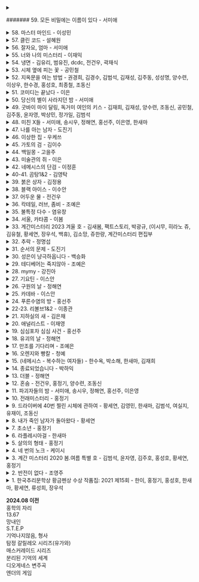 <details><summary>

####### 59. 모든 비밀에는 이름이 있다 - 서미애
</summary>
현실감있는 감정선
</details>

<details><summary>
58. 마스터 마인드 - 이성민
</summary>
액션스릴러, 빌런, 박진감 넘치는 영화같은
</details>

<details><summary>
57. 클린 코드 - 설혜원
</summary>
재미는 있으나 임팩트는 없었다.
</details>

<details><summary>
56. 잘자요, 엄마 - 서미애
</summary>
어떤 환경과 삶이 살인마를 만드는지에 대해 심리해부가 인상적
</details>

<details><summary>
55. 너와 나의 미스터리 - 이재익
</summary>
구성이 너무 좋아서 끊김없이 마음을 움직이는 굉장히 좋은 작품
</details>

<details><summary>
54. 냉면 - 김유리, 범유진, dcdc, 전건우, 곽재식
</summary>
냉면으로 특이한 기분을 느낄 수 있다. 마지막 파인애플 냉면은 한번쯤 먹어보고 싶다.
</details>

<details><summary>
53. 시체 옆에 피는 꽃 - 공민철
</summary>
이야기가 매끄럽고 계속 읽고 싶게 만듬. 흡입력 있는 스토리가 없으면 중도에 그만두거나 마지막 반전을 기대하게 되는데 스토리가 재밌으니 반은 먹고 들어감.
</details>

<details><summary>
52. 지옥문을 여는 방법 - 권경희, 김경수, 김범석, 김재성, 김주동, 성성명, 양수련, 이상우, 한수경, 홍성호, 최종철, 조동신
</summary>
무난했다. 이 때도 좋은 추리 작품들이 꽤 많았다는 것을 알게되었고, 일찍 알았다면 더 좋지 않았을까 하고 생각함
</details>

<details><summary>
51. 코미디는 끝났다 - 이은
</summary>
작품속으로 들어간 듯한 착각이 들 정도로 생생한 묘사와 심리적 공포가 소름이 돋고 눈을 뗄 수 없었다.
</details>

<details><summary>
50. 당신의 별이 사라지던 밤 - 서미애
</summary>
가족을 잃은 슬픔을 주인공을 통해 처절하게 느낄 수 있었다. 내용이 부드럽게 진행되어 순식간에 읽혔다. 마지막 반전도 좋았음.
</details>

<details><summary>
49. 굿바이 마이 달링, 독거미 여인의 키스 - 김재희, 김재성, 양수련, 조동신, 공민철, 김주동, 윤자영, 박상민, 정가일, 김범석
</summary>
추리마을을 배경으로 그 안에서 벌어지는 일들을 여러 작가를 통해 풀어나가 특색있다. 깊게 인상남는 작품은 없었지만 재미는 있음.
</details>

<details><summary>
48. 미친 X들 - 서미애, 송시우, 정해연, 홍선주, 이은영, 한새마
</summary>
가볍게 단숨에 읽을 수 있고 현실에 대한 묘사와 풍자, 상상력이 돋보이는 괜찮은 단편집.
</details>

<details><summary>
47. 나를 아는 남자 - 도진기
</summary>
때론 사소한 가능성이 실마리가 되기도 한다. 흐름이 지루하지 않았고 결말부분에 생각해둔 추리가 다 빗나가서 허탈했다. 다음편 계속.
</details>

<details><summary>
46. 이상한 집 - 우케쓰
</summary>
집 설계도에 숨겨진 비밀은 흥미를 일으키기에 충분했다. 뒤로갈수록 짧은 분량인데도 더 복잡해지는 구성원들과 힘빠지는 전개가 아쉽다.
</details>

<details><summary>
45. 가토의 검 - 김이수
</summary>
사람은 쉽게 변하지 않는다는 사실을 다시금 깨닫게 되었다. 욕망, 폭력, 정치, 이기심, 자기애를 한 인물을 통해 탁월하게 드러냈다.
</details>

<details><summary>
44. 백일몽 - 고을주
</summary>
계속 파고들며 하나씩 발견해가는 과정에서 희열감 비슷한 것을 느꼈고 문체가 적응될 때쯤부터 순식간에 마지막 페이지를 볼 수 있음.
</details>

<details><summary>
43. 미술관의 쥐 - 이은
</summary>
미술 관련이라 어려울 것이란 예상을 깸. 쉽게 설명한 유익한 정보와 함께 예술에 대해 깊게 생각해 볼 수 있음.
</details>

<details><summary>
42. 네메시스의 단검 - 이정훈
</summary>
최면을 통한 범죄라 신선했다. 킬링타임용으로 손색없음.
</details>

<details><summary>
40-41. 곰탕1&2 - 김영탁
</summary>
시간여행 그리고 가족이라는 주제로 다양한 장르들을 합쳐놓음. 짧은 문장 구성은 읽는 맛이 있었고 따뜻한 마무리로 여운이 남음
</details>

<details><summary>
39. 붉은 상자 - 김정용
</summary>
직소퍼즐 조각처럼 점점 맞춰지는 이야기라 꽤 즐거웠다.
</details>

<details><summary>
38. 블랙 아이스 - 이수안
</summary>
스포츠카에 대해 자세하게 알 수 있었고 끝에 다다를수록 재밌어지나 앞부분이 지겨웠음.
</details>

<details><summary>
37. 어두운 물 - 전건우
</summary>
으스스한 분위기를 잘 살렸고 초반에 특히 공포스러웠다.
</details>

<details><summary>
36. 칵테일, 러브, 좀비 - 조예은
</summary>
읽는 내내 끝나지 않았으면 좋겠다고 생각했다. 특히 마지막 단편인 나이프는 정말 재밌었다.
</details>

<details><summary>
35. 불특정 다수 - 염유창
</summary>
지루한 부분 없었고, 재밌게 봄.
</details>

<details><summary>
34. 서울, 카타콤 - 이봄
</summary>
지상의 삶에 지쳐 한없이 내려간 후에야 평안을 되찾지만 그것도 다시 위협받는 상황, 희망 같은건 보이지 않음. 인간 내면의 심리를 잘 표현함.
</details>

<details><summary>
33. 계간미스터리 2023 겨울 호 - 김새봄, 팩트스토리, 박광규, (이시무, 히라노 쥬, 김유철, 황세연, 장우석, 백휴), 김소망, 쥬한량, 계간미스터리 편집부
</summary>
(아버지라는 이름으로) 결말이 쉽게 예상되어 긴장감이 떨어짐
<br>
(회귀) 가볍게 읽은 짧은 단편, 반전이 크진 않지만 잘 읽혀서 좋았음.
<br>
(뱀파이어 탐정) 실제사건을 모티브로 꽤 감동적이었다.
<br>
(밥통) 범인시점이라 현장감이 뛰어났고, 속도감 있게 읽힘
<br>
(고양이 탐정 주관식의 분투) 마음 따뜻해지는 고양이 찾기
<br>
(탐정 박문수 - 성균관 살인사건 3) 1,2 아직 안봄 </details>

<details><summary>
32. 추락 - 정명섭
</summary>
쌓아올린 과정은 좋았으나 마지막의 감동과 임팩트는 다소 약했다.
</details>

<details><summary>
31. 순서의 문제 - 도진기
</summary>
나온지 꽤 된 책이지만 요즘나온 책이라해도 손색없을 정도로 현대적인 문체와 논리적인 트릭으로 흡인력이 강했다. 다만 초반의 강렬함이 커서 뒤로갈수록 약간의 지루함이 있었다.
</details>

<details><summary>
30. 성은이 냥극하옵니다 - 백승화
</summary>
표지가 고양이라서 궁금해서 집었는데 난데없이 조선시대 이야기라 1차로 놀랐고, 고양이를 찾는 과정에서 추미스가 다 들어있었으며 몰입감이 높아지는 구성, 재밌었다.
</details>

<details><summary>
29. 테디베어는 죽지않아 - 조예은
</summary>
등장인물들의 케미가 좋았으나 유령이 심리적으로 공포스럽진 않아 아쉬웠다.
</details>

<details><summary>
28. mymy - 강진아
</summary>
재능에 대한 갈망, 열등감, 소문, 회피 등 인간사회의 특성을 잘 나타내었고, 그럼에도 꿋꿋이 살아가는 쓸쓸한 단면을 엿볼 수 있다.
</details>

<details><summary>
27. 기요틴 - 이스안
</summary>
남녀관계에 대한 이야기, 일상 이야기가 많아서 제 3자의 시선으로 지켜보는 재미가 있음.
</details>

<details><summary>
26. 구원의 날 - 정해연
</summary>
영화를 보는 듯한 느낌이 들었다. 적절한 반전 그리고 따뜻한 마무리
</details>

<details><summary>
25. 카데바 - 이스안
</summary>
빨려들어갈 듯한 서술로 이야기를 기묘하지만 따뜻하게 풀어나갔다. 전작인 기요틴도 기대된다.
</details>

<details><summary>
24. 푸른수염의 방 - 홍선주
</summary>
관점이 바뀔정도로 몰입해서 재밌게 봤다.
</details>

<details><summary>
22-23. 리볼브1&2 - 이종관
</summary>
갑자기 엉뚱하게 타임루프물이 되서 당황했다. 전개가 느리긴 했지만 수사묘사만큼은 현실적이었다.
</details>

<details><summary>
21. 지하실의 새 - 김은채
</summary>
새로 범죄현장을 보는게 특이했고, 꽤 잔인하고 무서웠다.
</details>

<details><summary>
20. 애널리스트 - 이재영
</summary>
무난했다. 말투나 설정이 좀 오글거렸지만 그걸 너무 키우지 않고 잘 마무리했다.
</details>

<details><summary>
19. 심심포차 심심 사건 - 홍선주
</summary>
모든게 범인을 잡아넣기 위한 계락이었음이 밝혀질 때 머리를 때리는 듯한 충격이 일었다.
</details>

<details><summary>
18. 유괴의 날 - 정해연
</summary>
반전도 꽤 있었고 스토리에 몰입해서 재밌게 봤다.
</details>

<details><summary>
17. 만조를 기다리며 - 조예은
</summary>
큰 반전도 없고 별 재미는 없었음
</details>

<details><summary>
16. 오렌지와 빵칼 - 청예
</summary>
통제와 자유에 관한 나의 과거를 관통하는 듯한 이야기, 따뜻한 울림이 되어 기억될 것이다.
</details>

<details><summary>
15. (네메시스 - 복수하는 여자들) - 한수옥, 박소해, 한새마, 김재희
</summary>
엄마가 된다는 것의 무거움을 알 수 있었다. 간접체험할 수 있어서 좋았다.
</details>

<details><summary>
14. 종료되었습니다 - 박하익
</summary>
처음엔 이 무슨 말같지도 않은 소린가 싶었는데 마지막을 보고 충격을 받고 납득하게 되었다. 엄청난 스토리다.
</details>

<details><summary>
13. 더블 - 정해연
</summary>
권력과 배신을 통해 보는 내내 긴장하게 만듬. 음 역시 사람은 단순히 믿을 수 없다는 것을 알게됨
</details>

<details><summary>
12. 혼숨 - 전건우, 홍정기, 양수련, 조동신
</summary>
(얼음땡) 세계관이 이해가 안갔고, 무섭지도 않았다.
<br>
(혼숨) 어릴 때 학교괴담보고 무서웠던 기억이 떠올랐다. 따라해보고 싶을 만큼  방법이 자세해서 현실감이 들었고, 아이스픽을 이용한 부분도 좋았다.
<br>
(야, 놀자!) 잔잔한 힐링물, 긴박함 없이 가끔은 이런 스토리도 괜찮은 듯.
<br>
(불망비) 마지막까지의 과정이 너무 지루했다.
</details>

<details><summary>
11. 파괴자들의 밤 - 서미애, 송시우, 정해연, 홍선주, 이은영
</summary>
(죽일 생각은 없었어) 경쾌하게 살인을 하는 주인공이 마음에 들었다.
<br>
(알렉산드리아의 거울) 과몰입이 만든 정체성, 가장 잔인한 것은 생각하지 않는 것.
<br>
(좋아서가 아냐) 끝까지 집중해서 봤다. 뒤집어서 생각하는 게 이렇게 재밌을 수 있구나 하고 느꼈음.
<br>
(나뭇가지가 있었어) 착취를 다룸. 교수와 연구원들이 나오고 적나라한 묘사에 등장인물들 처럼 마음이 착잡했다. 그저 완벽한 계획에 박수를..
<br>
(사일런트 디스코) 역할의 굴레, 그리고 초점과 방향을 잃은 반복적 세계에서 인간은 인간성을 논할 수 있을까. 텍스트를 보는 내내 꿈꾸는 듯 느껴졌다. 환상문학의 매력이 고스란히 전해졌다. </details>

<details><summary>
10. 전래미스터리 - 홍정기
</summary>
(콩쥐살인사건) 재밌고 살짝 잔인함. 보이는게 다가 아니었다! 판타지스러운 물건들이 나오지만 잘 어울렸다.
<br>
(나무꾼의 대위기) 덫에 걸린 위기의 나무꾼이 겪는 무서운 하루. 막장드라마 만큼 흥미진진하다.
<br>
(살인귀 vs 식인귀) 헉.. 매우 잔인했다. 식인귀 때는 끔찍해서 소름이 돋았고 살인귀가 슬래셔물 찍을 땐 광기가 그대로 전해졌다. 다음편이 기대된다.
<br>
(연쇄 도살마) 꿈과 희망이 없어서 참혹했다. 설정이 재밌었음.
<br>
(스위치) 교환이라는 주제로 끝나고도 생각할 게 많은 이야기
</details>

<details><summary>
9. 드라이버에 40번 찔린 시체에 관하여 - 황세연, 김영민, 한새마, 김범석, 여실지, 유재이, 조동신
</summary>
(40원) 약간 과하긴 했지만 40원으로 이렇게 흥미진진한 스토리가 나올 수 있다니.. 숨가쁜 전개와 복선이 좋았음.
<br>
(40피트 건물 괴사건) 논리적으로 추리를 펼치는 등장인물들과 같이 추리해보는 재미가 있었다.
<br>
(40개의 뼈) 책임과 상실에 대한 감정 묘사가 강렬했고, 슬펐다. 마지막에 의외의 사실을 알게되서 놀랐다!
<br>
(드라이버에 40번 찔린 시체에 관하여) 추리문제 형식이어서 독특했다. 큰 반전은 없었고, 예상했던 범인이었다.
<br>
(40일) 이용하고 이용당하는 무난한 내용이었다.
<br>
(40선: 영혼을 죽이는 선) 내용이 너무 슬펐고, 뉴스에서나 접하던 현실을 비록 가상이지만 가까이서 볼 수 있어서 그러한 사건이 더 안타깝게 느껴졌다.
<br>
(알리바바와 40인의 도적) 탄탄하지 않은 스토리에 결말도 급하게 끝낸느낌
</details>

<details><summary>
8. 내가 죽인 남자가 돌아왔다 - 황세연
</summary>
범죄 없는 마을이란 타이틀을 지키기 위한 마을 주민 각자의 노력과 그것들이 모여 만들어내는 기막힌 범죄 그리고 몇 번을 뒤집는 반전이 인상적임. 정말 탄탄한 스토리라 감탄하면서 마지막 페이지를 덮었다.
</details>

<details><summary>
7. 초소년 - 홍정기
</summary>
(추적=코난을 찾아라) 리뷰함
<br>
(소음) 치밀한 트릭을 하나씩 추리해내는 아이들을 보는 게 뭔가 가슴벅찼다.
<br>
(상흔) 순수함이 돋보였고, 일상적인 내용이라 더 정감이 갔다. 읽다보니 어느새 끝
<br>
(토끼) 여러가지 추리가 흥미로웠다 특히 갑자기 공포물로 바뀌는 게 재밌었다.
<br>
(코난) 우정이 시작된 계기, 흐뭇하게 지켜봄.
<br>
(꼬마) 귀신을 보는 꼬마와 이후 벌어지는 예언과도 같은 미스터리한 일들이 공포를 준다. 오싹하다.
<br><br>
총평: 어릴 때 주변을 보면 마냥 순수하지는 않았다. 미화된 부분이 상당하다. 하지만 그 때만의 즐거움이 있었다. 탐정단을 결성한 아이들을 보면서  그들의 눈으로 다시 어릴 때로 돌아간 기분을 느꼈다. 소중한 기억으로 남을 것 같다.
</details>

<details><summary>
6. 라플레시아걸 - 한새마
</summary>
밀실 살인보단 살인 후 밀실이라는 말에 고개를 끄덕였다. 전반적으로 가라앉은 분위기라 살짝 지루한 감이 있었음에도 라플레시아의 숨겨진 의미, 사이비, 마약 등 흥미로운 요소들이 잘 어우러져 끝까지 몰입할 수 있었다. 잘 만든 영화같은 느낌이 들었다.
</details>

<details><summary>
5. 살의의 형태 - 홍정기
</summary>
(무구한 살의) 계산된 무구함이 소름이었다.
<br>
(합리적 살의) 휙휙 읽기 좋음
<br>
(보이지 않는 살의) 꽤 특이한 반전이라 오.. 하면서 봤다.
<br>
(백색살의) 리뷰함
<br>
(영광의 살의) 큭큭 영광스런 데스코미디
<br>
(시기의 살의) 이런 킬러도 있구나 싶었다. 볼만했음. </details>

<details><summary>
4. 네 번의 노크 - 케이시
</summary>
특이하게 집 호수로 모든걸 설명함. 이것도 기억못하다니 난 바보인가 싶다가 나중되면 숫자만 봐도 떠오름. 재미도 있었지만 교훈적이면서 꽤 여운이 남았음.
</details>

<details><summary>
3. 계간 미스터리 2020 봄.여름 특별 호 - 김범석, 윤자영, 김주호, 홍성호, 황세연, 홍정기
</summary>
(범인은 한 명이다) 여기서 큰 반전이 나올 수 있을까 싶었는데 예상대로 조금 뻔한 스토리였음.동기가 단순하고 납득이 잘 안됨.
<br>
(국선변호인의 최종 변론) 범행 동기가 충분하지 않음. 분명 더 나은 길이 있었기 때문에 의문이 들었다.
<br>
(미니멀 라이프) 무난하게 보기 좋은 탐정&조수 소설. 조수가 다했다.
<br>
(용서) 생각 없이 읽기 좋은 휴먼드라마였다. 마무리가 나쁘지 않았다.
<br>
(인생의 무게) 복선 그리고 눈에 보일듯 말듯한 반전이 절묘하게 조합해 재밌는 연출이 되었다.
<br>
(백색살의) 불에 타죽은 시체가 미스테리 했고 반전도 무난했다. 일정 스탠스로 이야기가 흘러가서 중간부터 집중력이 흐려짐.
</details>

<details><summary>
2. 반전이 없다 - 조영주
</summary>
안면인식장애를 가진 형사와 현장에 항상 마지막 '반전'이 뜯긴 추리소설을 두고 가는 연속(?)살인마를 쫓아가는 추리소설. 같은 장소를 반복적으로 다뤄 중간부터 살짝 지루한 느낌이 들었고 반전은 있었지만 크게 와닿진 않았다. 사소한 대화를 줄이고 반전의 핵심인물들의 과거를 넣어 좀 더 감정적으로 몰입하게끔 스토리를 넣었으면 더 자연스럽고 좋았을 것 같다.
</details>

<details><summary>
1. 한국추리문학상 황금펜상 수상 작품집: 2021 제15회 - 한이, 홍정기, 홍성호, 한새마, 황세연, 류성희, 장우석
</summary>
(긴하루) 길고 어두운 하루를 살아내는 누군가를 관찰할 수 있었다. 현실의 우울함을 옮겨놓은 것 같았다. 이빨 묘사가 생생해서 조금 섬뜩했다.
<br>
(에덴의 아이들) 탐정을 주인공으로 재밌게 풀어나갔음. 후편이 기대됨. 가볍게 읽기 좋았다.
<br>
(코난을 찾아라) 이상하다 싶은 느낌은 있었는데 상상도 못한 반전이었다. 잔혹한 범인의 독백이 몰입감을 높였고 무서우면서도 웃음 포인트가 많아서 아주 재밌게 봤음.
<br>
(약육강식) 캐릭터에 몰입이 잘 안되었고 내용이 재밌진 않았다.
<br>
(어떤 자살) 기자와 대화체가 메인인 완성도 높은 추리소설은 처음 봤음. 이런 건 다 어떻게 아셨을까 싶은 디테일이 집중하게 만들고 사람마다 말투나 분위기가 찰떡이라 살아움직이는 느낌이었음. 갑자기 쏟아지는 반전에 어질어질한건 덤.
<br>
(고난도 살인) 근미래, 메타버스가 배경이며 캐릭터에 입체감이 있었다. 가상과 현실의 괴리가 좋았다. 마지막은 아쉬웠다.
<br>
(튤립과 꽃삽, 접힌 우산) 어딘가 이상한 엄마를 통해 읽는 사람의 심리 또한 미묘하게 뒤틈. 등장인물들의 덤덤함이 무서움을 배가함.
<br>
(공짜는 없다) 죄책감이 어떻게 인생을 파괴하는지 주인공의 심리를 따라가며 겪어 볼 수 있었다.
</details>

**2024.08 이전**
<br>
홍학의 자리<br>
13.67<br>
망내인<br>
S.T.E.P<br>
기억나지않음, 형사<br>
탐정 갈릴레오 시리즈(유가와)<br>
매스커레이드 시리즈<br>
분리된 기억의 세계<br>
디오게네스 변주곡<br>
엔더의 게임<br>

